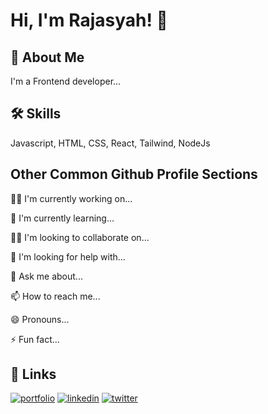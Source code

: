 
# Hi, I'm Rajasyah! 👋


## 🚀 About Me
I'm a Frontend developer...


## 🛠 Skills
Javascript, HTML, CSS, React, Tailwind, NodeJs


## Other Common Github Profile Sections
👩‍💻 I'm currently working on...

🧠 I'm currently learning...

👯‍♀️ I'm looking to collaborate on...

🤔 I'm looking for help with...

💬 Ask me about...

📫 How to reach me...

😄 Pronouns...

⚡️ Fun fact...


## 🔗 Links
[![portfolio](https://img.shields.io/badge/my_portfolio-000?style=for-the-badge&logo=ko-fi&logoColor=white)](https://personal-port-pi.vercel.app/)
[![linkedin](https://img.shields.io/badge/linkedin-0A66C2?style=for-the-badge&logo=linkedin&logoColor=white)](https://www.linkedin.com/in/rajahsyah-pahlevi-3bb72217a/)
[![twitter](https://img.shields.io/badge/twitter-1DA1F2?style=for-the-badge&logo=twitter&logoColor=white)](https://twitter.com/)

